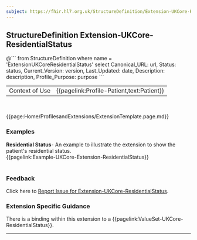 ```yaml
---
subject: https://fhir.hl7.org.uk/StructureDefinition/Extension-UKCore-ResidentialStatus
---
```

## StructureDefinition Extension-UKCore-ResidentialStatus

<div id="transpose">
@```
from
	StructureDefinition
where
	name = 'ExtensionUKCoreResidentialStatus'
select
	Canonical_URL: url,
  Status: status,
  Current_Version: version,
  Last_Updated: date,
	Description: description,
	Profile_Purpose: purpose
```

<table id="addToTranspose">
<tr><td>Context of Use</td>
<td>{{pagelink:Profile-Patient,text:Patient}}</td>
</tr>
</table>

</div>
<br>



{{page:Home/ProfilesandExtensions/ExtensionTemplate.page.md}}


<div id="Examples" class="tabcontent">
  <h3>Examples</h3>
  <b>Residential Status</b>- An example to illustrate the extension to show the patient's residential status.<br>
{{pagelink:Example-UKCore-Extension-ResidentialStatus}}
<br><br>
</div>
<div id="Feedback" class="tabcontent">
  <h3>Feedback</h3>
Click here to <a href="https://simplifier.net/HL7FHIRUKCoreR4/Extension-UKCore-ResidentialStatus/~issues?level=File">Report Issue for Extension-UKCore-ResidentialStatus</a>.
</div>


<h3 id="guidance-residentialstatus">Extension Specific Guidance</h3>
There is a binding within this extension to a {{pagelink:ValueSet-UKCore-ResidentialStatus}}.

---
